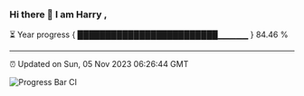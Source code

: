 ### Hi there 👋 I am Harry , 

⏳ Year progress { █████████████████████████▁▁▁▁▁ } 84.46 %

---

⏰ Updated on Sun, 05 Nov 2023 06:26:44 GMT

![Progress Bar CI](https://github.com/duykhang68/duykhang68/workflows/Progress%20Bar%20CI/badge.svg)
